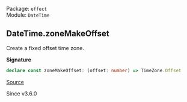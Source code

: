 Package: `effect`<br />
Module: `DateTime`<br />

## DateTime.zoneMakeOffset

Create a fixed offset time zone.

**Signature**

```ts
declare const zoneMakeOffset: (offset: number) => TimeZone.Offset
```

[Source](https://github.com/Effect-TS/effect/tree/main/packages/effect/src/DateTime.ts#L528)

Since v3.6.0